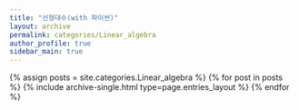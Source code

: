 ```yaml
---
title: "선형대수(with 파이썬)"
layout: archive
permalink: categories/Linear_algebra
author_profile: true
sidebar_main: true
---
```


{% assign posts = site.categories.Linear_algebra %}
{% for post in posts %} {% include archive-single.html type=page.entries_layout %} {% endfor %}

